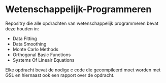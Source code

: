 # Wetenschappelijk-Programmeren

Repositry die alle opdrachten van wetenschappelijk programmeren bevat deze houden in:

- Data Fitting
- Data Smoothing
- Monte Carlo Methods
- Orthogonal Basic Functions
- Systems Of Lineair Equations

Elke opdracht bevat de nodige c code die gecompileerd moet worden met GSL en hiernaast ook een rapport over de opdracht.
